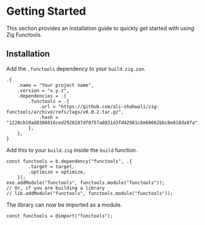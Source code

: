 # Getting Started

This section provides an installation guide to quickly get started with using Zig Functools.

## Installation

Add the `.functools` dependency to your `build.zig.zon`.

```zig{5-8}
.{
    .name = "Your project name",
    .version = "x.y.z",
    .dependencies = .{
        .functools = .{
            .url = "https://github.com/ali-shahwali/zig-functools/archive/refs/tags/v0.0.2.tar.gz",
            .hash = "1220cb19ad8386016ced2928287df8757a8831d3fd42981c8e60662bbc8e818da9fa",
        },
    },
}
```

Add this to your `build.zig` inside the `build` function.

```zig
const functools = b.dependency("functools", .{
        .target = target,
        .optimize = optimize,
    });
exe.addModule("functools", functools.module("functools"));
// Or, if you are building a library
// lib.addModule("functools", functools.module("functools"));
```

The library can now be imported as a module.

```zig
const functools = @import("functools");
```